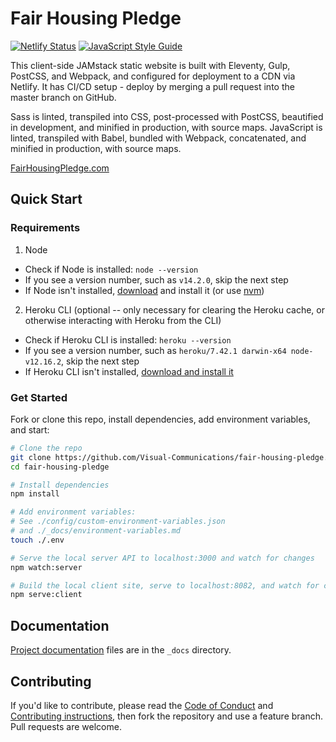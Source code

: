# Fair Housing Pledge

[![Netlify Status][netlify-deploy-badge]][netlify-deploys] [![JavaScript Style Guide][standard-badge]][standard]

This client-side JAMstack static website is built with Eleventy, Gulp, PostCSS, and Webpack, and configured for deployment to a CDN via Netlify. It has CI/CD setup - deploy by merging a pull request into the master branch on GitHub.

Sass is linted, transpiled into CSS, post-processed with PostCSS, beautified in development, and minified in production, with source maps. JavaScript is linted, transpiled with Babel, bundled with Webpack, concatenated, and minified in production, with source maps.

[FairHousingPledge.com][fhp]

## Quick Start

### Requirements

1. Node
  - Check if Node is installed: `node --version`
  - If you see a version number, such as `v14.2.0`, skip the next step
  - If Node isn't installed, [download][node-download] and install it (or use [nvm][nvm])
2. Heroku CLI (optional -- only necessary for clearing the Heroku cache, or otherwise interacting with Heroku from the CLI)
  - Check if Heroku CLI is installed: `heroku --version`
  - If you see a version number, such as `heroku/7.42.1 darwin-x64 node-v12.16.2`, skip the next step
  - If Heroku CLI isn't installed, [download and install it][heroku-cli-install]

### Get Started

Fork or clone this repo, install dependencies, add environment variables, and start:

```bash
# Clone the repo
git clone https://github.com/Visual-Communications/fair-housing-pledge.git
cd fair-housing-pledge

# Install dependencies
npm install

# Add environment variables:
# See ./config/custom-environment-variables.json
# and ./_docs/environment-variables.md
touch ./.env

# Serve the local server API to localhost:3000 and watch for changes
npm watch:server

# Build the local client site, serve to localhost:8082, and watch for changes
npm serve:client
```

## Documentation

[Project documentation][docs] files are in the `_docs` directory.

## Contributing

If you'd like to contribute, please read the [Code of Conduct][code-of-conduct] and [Contributing instructions][contributing], then fork the repository and use a feature branch. Pull requests are welcome.

[netlify-deploy-badge]: https://api.netlify.com/api/v1/badges/9b22265d-afa2-4e77-8e93-359f0d025d93/deploy-status
[netlify-deploys]: https://app.netlify.com/sites/fairhousingpledge/deploys
[standard-badge]: https://img.shields.io/badge/code_style-standard-brightgreen.svg
[standard]: https://standardjs.com
[fhp]: https://fairhousingpledge.com/
[node-download]: https://nodejs.org/en/download/
[nvm]: https://github.com/nvm-sh/nvm
[heroku-cli-install]: https://devcenter.heroku.com/articles/heroku-cli#download-and-install
[docs]: _docs/
[code-of-conduct]: blob/master/CODE_OF_CONDUCT.md
[contributing]: blob/master/CONTRIBUTING.md

